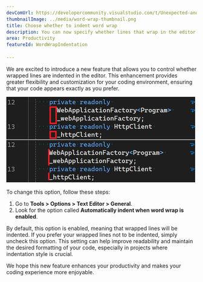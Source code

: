 ```yaml
---
devComUrl: https://developercommunity.visualstudio.com/t/Unexpected-and-sporadic-indents-when-usi/10635809
thumbnailImage: ../media/word-wrap-thumbnail.png
title: Choose whether to indent word wrap
description: You can now specify whether lines that wrap in the editor should be indented.
area: Productivity
featureId: WordWrapIndentation

---
```



We are excited to introduce a new feature that allows you to control whether wrapped lines are indented in the editor. This enhancement provides greater flexibility and customization for your coding environment, ensuring that your code appears exactly as you prefer.

![Word wrap indentation](../media/word-wrap.png)

To change this option, follow these steps:

1. Go to **Tools > Options > Text Editor > General**.
2. Look for the option called **Automatically indent when word wrap is enabled**.

By default, this option is enabled, meaning that wrapped lines will be indented. If you prefer your wrapped lines not to be indented, simply uncheck this option. This setting can help improve readability and maintain the desired formatting of your code, especially in projects where indentation style is crucial.

We hope this new feature enhances your productivity and makes your coding experience more enjoyable.
